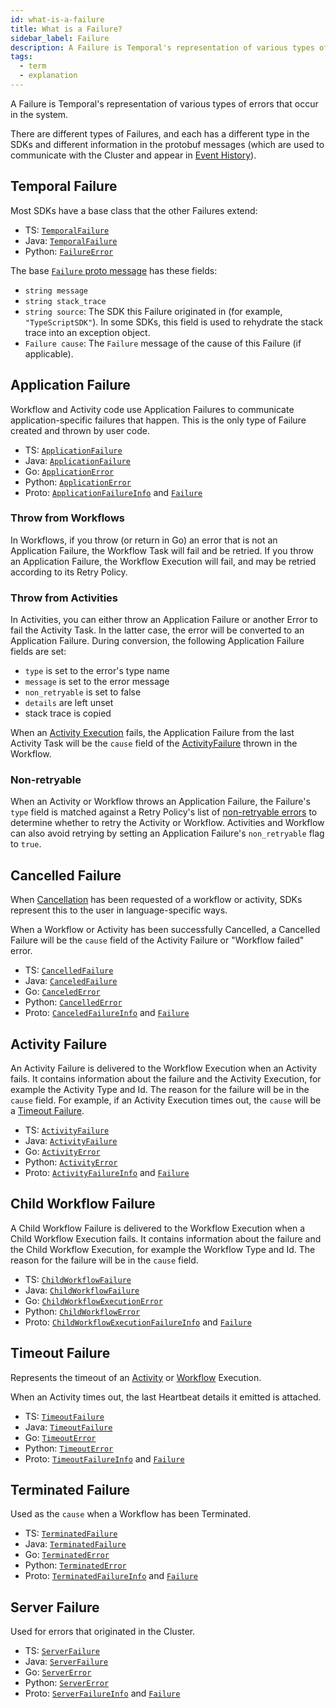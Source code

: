 ```yaml
---
id: what-is-a-failure
title: What is a Failure?
sidebar_label: Failure
description: A Failure is Temporal's representation of various types of errors that occur in the system.
tags:
  - term
  - explanation
---
```


A Failure is Temporal's representation of various types of errors that occur in the system.

There are different types of Failures, and each has a different type in the SDKs and different information in the protobuf messages (which are used to communicate with the Cluster and appear in [Event History](/concepts/what-is-an-event-history)).

## Temporal Failure

Most SDKs have a base class that the other Failures extend:

- TS: [`TemporalFailure`](https://typescript.temporal.io/api/classes/client.TemporalFailure)
- Java: [`TemporalFailure`](https://www.javadoc.io/doc/io.temporal/temporal-sdk/latest/io/temporal/failure/TemporalFailure.html)
- Python: [`FailureError`](https://python.temporal.io/temporalio.exceptions.FailureError.html)

The base [`Failure` proto message](https://github.com/temporalio/api/blob/e381e51864ec8f43a90750ef936705258b8f64b2/temporal/api/failure/v1/message.proto#L81-L114) has these fields:

- `string message`
- `string stack_trace`
- `string source`: The SDK this Failure originated in (for example, `"TypeScriptSDK"`). In some SDKs, this field is used to rehydrate the stack trace into an exception object.
- `Failure cause`: The `Failure` message of the cause of this Failure (if applicable).

## Application Failure

Workflow and Activity code use Application Failures to communicate application-specific failures that happen.
This is the only type of Failure created and thrown by user code.

- TS: [`ApplicationFailure`](https://typescript.temporal.io/api/classes/client.ApplicationFailure)
- Java: [`ApplicationFailure`](https://www.javadoc.io/doc/io.temporal/temporal-sdk/latest/io/temporal/failure/ApplicationFailure.html)
- Go: [`ApplicationError`](https://pkg.go.dev/go.temporal.io/sdk/temporal#ApplicationError)
- Python: [`ApplicationError`](https://python.temporal.io/temporalio.exceptions.ApplicationError.html)
- Proto: [`ApplicationFailureInfo`](https://github.com/temporalio/api/blob/e381e51864ec8f43a90750ef936705258b8f64b2/temporal/api/failure/v1/message.proto#L37-L41) and [`Failure`](https://github.com/temporalio/api/blob/e381e51864ec8f43a90750ef936705258b8f64b2/temporal/api/failure/v1/message.proto#L81-L114)

### Throw from Workflows

In Workflows, if you throw (or return in Go) an error that is not an Application Failure, the Workflow Task will fail and be retried.
If you throw an Application Failure, the Workflow Execution will fail, and may be retried according to its Retry Policy.

### Throw from Activities

In Activities, you can either throw an Application Failure or another Error to fail the Activity Task.
In the latter case, the error will be converted to an Application Failure.
During conversion, the following Application Failure fields are set:

- `type` is set to the error's type name
- `message` is set to the error message
- `non_retryable` is set to false
- `details` are left unset
- stack trace is copied

When an [Activity Execution](/concepts/what-is-an-activity-execution) fails, the Application Failure from the last Activity Task will be the `cause` field of the [ActivityFailure](#activity-failure) thrown in the Workflow.

### Non-retryable

When an Activity or Workflow throws an Application Failure, the Failure's `type` field is matched against a Retry Policy's list of [non-retryable errors](/concepts/what-is-a-retry-policy#non-retryable-errors) to determine whether to retry the Activity or Workflow.
Activities and Workflow can also avoid retrying by setting an Application Failure's `non_retryable` flag to `true`.

## Cancelled Failure

When [Cancellation](/concepts/what-is-an-activity-execution#cancellation) has been requested of a workflow or activity, SDKs represent this to the user in language-specific ways.

<!-- TODO also link to Workflow Cancellation concept -->

When a Workflow or Activity has been successfully Cancelled, a Cancelled Failure will be the `cause` field of the Activity Failure or "Workflow failed" error.

- TS: [`CancelledFailure`](https://typescript.temporal.io/api/classes/client.CancelledFailure)
- Java: [`CanceledFailure`](https://www.javadoc.io/doc/io.temporal/temporal-sdk/latest/io/temporal/failure/CanceledFailure.html)
- Go: [`CanceledError`](https://pkg.go.dev/go.temporal.io/sdk/internal#CanceledError)
- Python: [`CancelledError`](https://python.temporal.io/temporalio.exceptions.CancelledError.html)
- Proto: [`CanceledFailureInfo`](https://github.com/temporalio/api/blob/e381e51864ec8f43a90750ef936705258b8f64b2/temporal/api/failure/v1/message.proto#L48-L50) and [`Failure`](https://github.com/temporalio/api/blob/e381e51864ec8f43a90750ef936705258b8f64b2/temporal/api/failure/v1/message.proto#L81-L114)

## Activity Failure

An Activity Failure is delivered to the Workflow Execution when an Activity fails.
It contains information about the failure and the Activity Execution, for example the Activity Type and Id.
The reason for the failure will be in the `cause` field.
For example, if an Activity Execution times out, the `cause` will be a [Timeout Failure](#timeout-failure).

- TS: [`ActivityFailure`](https://typescript.temporal.io/api/classes/client.ActivityFailure)
- Java: [`ActivityFailure`](https://www.javadoc.io/doc/io.temporal/temporal-sdk/latest/io/temporal/failure/ActivityFailure.html)
- Go: [`ActivityError`](https://pkg.go.dev/go.temporal.io/sdk/internal#ActivityError)
- Python: [`ActivityError`](https://python.temporal.io/temporalio.exceptions.ActivityError.html)
- Proto: [`ActivityFailureInfo`](https://github.com/temporalio/api/blob/e381e51864ec8f43a90750ef936705258b8f64b2/temporal/api/failure/v1/message.proto#L63-L70) and [`Failure`](https://github.com/temporalio/api/blob/e381e51864ec8f43a90750ef936705258b8f64b2/temporal/api/failure/v1/message.proto#L81-L114)

## Child Workflow Failure

A Child Workflow Failure is delivered to the Workflow Execution when a Child Workflow Execution fails.
It contains information about the failure and the Child Workflow Execution, for example the Workflow Type and Id.
The reason for the failure will be in the `cause` field.

- TS: [`ChildWorkflowFailure`](https://typescript.temporal.io/api/classes/client.ChildWorkflowFailure)
- Java: [`ChildWorkflowFailure`](https://www.javadoc.io/doc/io.temporal/temporal-sdk/latest/io/temporal/failure/ChildWorkflowFailure.html)
- Go: [`ChildWorkflowExecutionError`](https://pkg.go.dev/go.temporal.io/sdk/internal#ChildWorkflowExecutionError)
- Python: [`ChildWorkflowError`](https://python.temporal.io/temporalio.exceptions.ChildWorkflowError.html)
- Proto: [`ChildWorkflowExecutionFailureInfo`](https://github.com/temporalio/api/blob/e381e51864ec8f43a90750ef936705258b8f64b2/temporal/api/failure/v1/message.proto#L72-L79) and [`Failure`](https://github.com/temporalio/api/blob/e381e51864ec8f43a90750ef936705258b8f64b2/temporal/api/failure/v1/message.proto#L81-L114)

## Timeout Failure

Represents the timeout of an [Activity](/application-development/features#activity-timeouts) or [Workflow](/application-development/features#workflow-timeouts) Execution.

When an Activity times out, the last Heartbeat details it emitted is attached.

- TS: [`TimeoutFailure`](https://typescript.temporal.io/api/classes/client.TimeoutFailure)
- Java: [`TimeoutFailure`](https://www.javadoc.io/doc/io.temporal/temporal-sdk/latest/io/temporal/failure/TimeoutFailure.html)
- Go: [`TimeoutError`](https://pkg.go.dev/go.temporal.io/sdk/internal#TimeoutError)
- Python: [`TimeoutError`](https://python.temporal.io/temporalio.exceptions.TimeoutError.html)
- Proto: [`TimeoutFailureInfo`](https://github.com/temporalio/api/blob/e381e51864ec8f43a90750ef936705258b8f64b2/temporal/api/failure/v1/message.proto#L43-L46) and [`Failure`](https://github.com/temporalio/api/blob/e381e51864ec8f43a90750ef936705258b8f64b2/temporal/api/failure/v1/message.proto#L81-L114)

## Terminated Failure

Used as the `cause` when a Workflow has been Terminated.

- TS: [`TerminatedFailure`](https://typescript.temporal.io/api/classes/client.TerminatedFailure)
- Java: [`TerminatedFailure`](https://www.javadoc.io/doc/io.temporal/temporal-sdk/latest/io/temporal/failure/TerminatedFailure.html)
- Go: [`TerminatedError`](https://pkg.go.dev/go.temporal.io/sdk/internal#TerminatedError)
- Python: [`TerminatedError`](https://python.temporal.io/temporalio.exceptions.TerminatedError.html)
- Proto: [`TerminatedFailureInfo`](https://github.com/temporalio/api/blob/e381e51864ec8f43a90750ef936705258b8f64b2/temporal/api/failure/v1/message.proto#L52-L53) and [`Failure`](https://github.com/temporalio/api/blob/e381e51864ec8f43a90750ef936705258b8f64b2/temporal/api/failure/v1/message.proto#L81-L114)

## Server Failure

Used for errors that originated in the Cluster.

- TS: [`ServerFailure`](https://typescript.temporal.io/api/classes/client.ServerFailure)
- Java: [`ServerFailure`](https://www.javadoc.io/doc/io.temporal/temporal-sdk/latest/io/temporal/failure/ServerFailure.html)
- Go: [`ServerError`](https://pkg.go.dev/go.temporal.io/sdk/internal#ServerError)
- Python: [`ServerError`](https://python.temporal.io/temporalio.exceptions.ServerError.html)
- Proto: [`ServerFailureInfo`](https://github.com/temporalio/api/blob/e381e51864ec8f43a90750ef936705258b8f64b2/temporal/api/failure/v1/message.proto#L55-L57) and [`Failure`](https://github.com/temporalio/api/blob/e381e51864ec8f43a90750ef936705258b8f64b2/temporal/api/failure/v1/message.proto#L81-L114)
